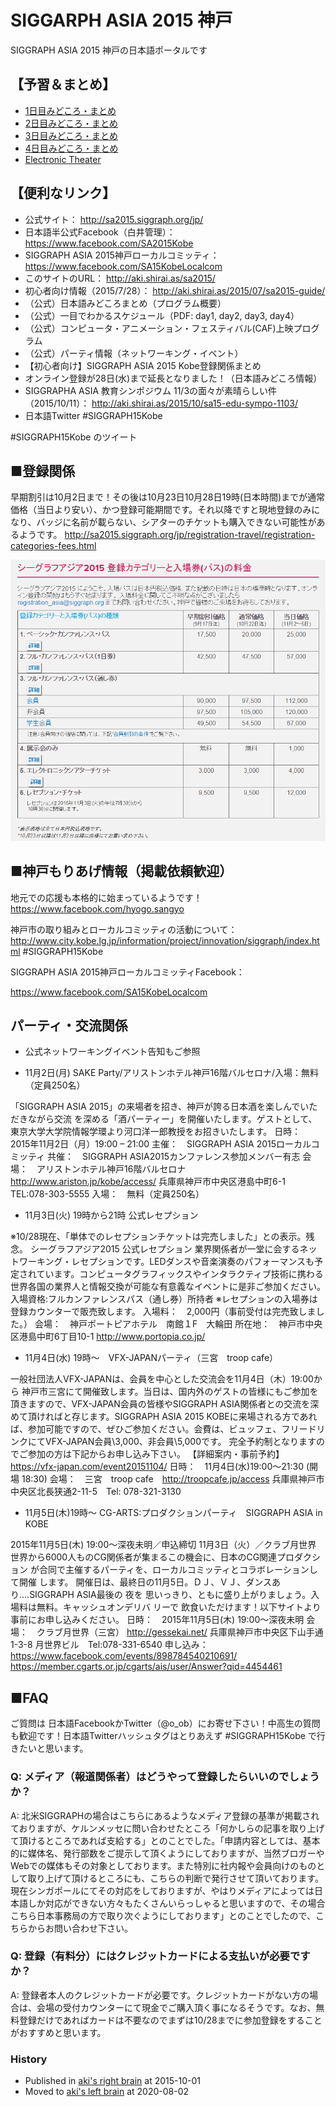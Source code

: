 # SIGGARPH ASIA 2015 神戸

SIGGRAPH ASIA 2015 神戸の日本語ポータルです

## 【予習＆まとめ】

- [1日目みどころ・まとめ](2015-11-02-siggraph-asia-2015-day1.md)
- [2日目みどころ・まとめ](2015-11-02-siggraph-asia-2015-kobe-day2.md)
- [3日目みどころ・まとめ](2015-11-03-siggraph-asia-2015-kobe-day3.md)
- [4日目みどころ・まとめ](2015-11-05-siggraph-asia-2015-kobe-day4.md)
- [Electronic Theater](2015-11-04-siggraph-asia-2015-kobe-electronic-theater.md)

## 【便利なリンク】

- 公式サイト： http://sa2015.siggraph.org/jp/
- 日本語半公式Facebook（白井管理）： https://www.facebook.com/SA2015Kobe
- SIGGRAPH ASIA 2015神戸ローカルコミッティ： https://www.facebook.com/SA15KobeLocalcom
- このサイトのURL： http://aki.shirai.as/sa2015/
- 初心者向け情報（2015/7/28）： http://aki.shirai.as/2015/07/sa2015-guide/
- （公式）日本語みどころまとめ（プログラム概要）
- （公式）一目でわかるスケジュール（PDF: day1, day2, day3, day4）
- （公式）コンピュータ・アニメーション・フェスティバル(CAF)上映プログラム
- （公式）パーティ情報（ネットワーキング・イベント）
- 【初心者向け】SIGGRAPH ASIA 2015 Kobe登録関係まとめ
- オンライン登録が28日(水)まで延長となりました！（日本語みどころ情報）
- SIGGRAPHA ASIA 教育シンポジウム 11/3の面々が素晴らしい件（2015/10/11）： http://aki.shirai.as/2015/10/sa15-edu-sympo-1103/
- 日本語Twitter #SIGGRAPH15Kobe

#SIGGRAPH15Kobe のツイート

## ■登録関係

早期割引は10月2日まで！その後は10月23日10月28日19時(日本時間)までが通常価格（当日より安い）、かつ登録可能期間です。それ以降ですと現地登録のみになり、バッジに名前が載らない、シアターのチケットも購入できない可能性があるようです。
http://sa2015.siggraph.org/jp/registration-travel/registration-categories-fees.html

![sa1](./sa1.png)

## ■神戸もりあげ情報（掲載依頼歓迎）

地元での応援も本格的に始まっているようです！
https://www.facebook.com/hyogo.sangyo

神戸市の取り組みとローカルコミッティの活動について：
http://www.city.kobe.lg.jp/information/project/innovation/siggraph/index.html #SIGGRAPH15Kobe

SIGGRAPH ASIA 2015神戸ローカルコミッティFacebook：

https://www.facebook.com/SA15KobeLocalcom



## パーティ・交流関係

- 公式ネットワーキングイベント告知もご参照

- 11月2日(月) SAKE Party/アリストンホテル神戸16階バルセロナ/入場：無料（定員250名）

「SIGGRAPH ASIA 2015」の来場者を招き、神戸が誇る日本酒を楽しんでいただきながら交流 を深める「酒パーティー」を開催いたします。ゲストとして、東京大学大学院情報学環より河口洋一郎教授をお招きいたします。
日時：　2015年11月2日（月）19:00 – 21:00
主催：　SIGGRAPH ASIA 2015ローカルコミッティ
共催：　SIGGRAPH ASIA2015カンファレンス参加メンバー有志
会場：　アリストンホテル神戸16階バルセロナ　http://www.ariston.jp/kobe/access/
兵庫県神戸市中央区港島中町6-1　TEL:078-303-5555
入場：　無料（定員250名）

- 11月3日(火) 19時から21時 公式レセプション

※10/28現在、「単体でのレセプションチケットは完売しました」との表示。残念。
シーグラフアジア2015 公式レセプション
業界関係者が一堂に会するネットワーキング・レセプションです。LEDダンスや音楽演奏のパフォーマンスも予定されています。コンピュータグラフィックスやインタラクティブ技術に携わる世界各国の業界人と情報交換が可能な有意義なイベントに是非ご参加ください。
入場資格:フルカンファレンスパス（通し券）所持者
※レセプションの入場券は登録カウンターで販売致します。
入場料：　2,000円（事前受付は完売致しました。）
会場：　神戸ポートピアホテル　南館１F　大輪田
所在地：　神戸市中央区港島中町6丁目10-1
http://www.portopia.co.jp/

- 11月4日(水) 19時～　VFX-JAPANパーティ（三宮　troop cafe）

一般社団法人VFX-JAPANは、会員を中心とした交流会を11月4日（木）19:00から
神戸市三宮にて開催致します。当日は、国内外のゲストの皆様にもご参加を頂きますので、VFX-JAPAN会員の皆様やSIGGRAPH ASIA関係者との交流を深めて頂ければと存じます。SIGGRAPH ASIA 2015 KOBEに来場される方であれば、参加可能ですので、ぜひご参加ください。会費は、ビュッフェ、フリードリンクにてVFX-JAPAN会員\3,000、非会員\5,000です。 完全予約制となりますのでご参加の方は下記からお申し込み下さい。
【詳細案内・事前予約】
https://vfx-japan.com/event20151104/
日時：　11月4日(水)19:00～21:30 (開場 18:30)
会場：　三宮　troop cafe　http://troopcafe.jp/access
兵庫県神戸市中央区北長狭通2-11-5　Tel: 078-321-3130

- 11月5日(木)19時～ CG-ARTS:プロダクションパーティ　SIGGRAPH ASIA in KOBE

2015年11月5日(木) 19:00～深夜未明／申込締切 11月3日（火）／クラブ月世界
世界から6000人ものCG関係者が集まるこの機会に、日本のCG関連プロダクション
が合同で主催するパーティを、ローカルコミッティとコラボレーションして開催 します。
開催日は、最終日の11月5日。ＤＪ、ＶＪ、ダンスあり….SIGGRAPH ASIA最後の 夜を
思いっきり、ともに盛り上がりましょう。入場料は無料。キャッシュオンデリバ リーで
飲食いただけます！以下サイトより事前にお申し込みください。
日時：　2015年11月5日(木) 19:00～深夜未明
会場：　クラブ月世界（三宮） http://gessekai.net/
兵庫県神戸市中央区下山手通1-3-8 月世界ビル　Tel:078-331-6540
申し込み： https://www.facebook.com/events/898784540210691/
https://member.cgarts.or.jp/cgarts/ais/user/Answer?qid=4454461

 

## ■FAQ

ご質問は 日本語FacebookかTwitter（@o_ob）にお寄せ下さい！中高生の質問も歓迎です！日本語Twitterハッシュタグはとりあえず #SIGGRAPH15Kobe で行きたいと思います。

### Q: メディア（報道関係者）はどうやって登録したらいいのでしょうか？

A: 北米SIGGRAPHの場合はこちらにあるようなメディア登録の基準が掲載されておりますが、ケルンメッセに問い合わせたところ「何かしらの記事を取り上げて頂けるところであれば支給する」とのことでした。「申請内容としては、基本的に媒体名、発行部数をご提示して頂くようにしておりますが、当然ブロガーやWebでの媒体もその対象としております。また特別に社内報や会員向けのものとして取り上げて頂けるところにも、こちらの判断で発行させて頂いております。現在シンガポールにてその対応をしておりますが、やはりメディアによっては日本語しか対応ができない方々もたくさんいらっしゃると思いますので、その場合こちら日本事務局の方で取り次ぐようにしております」とのことでしたので、こちらからお問い合わせ下さい。

### Q: 登録（有料分）にはクレジットカードによる支払いが必要ですか？
A: 登録者本人のクレジットカードが必要です。クレジットカードがない方の場合は、会場の受付カウンターにて現金でご購入頂く事になるそうです。なお、無料登録だけであればカードは不要なのでまずは10/28までに参加登録をすることがおすすめと思います。


### History
- Published in [aki's right brain](https://aki.shirai.as/sa2015/) at 2015-10-01
- Moved to [aki's left brain](https://projects.shirai.as/sa2015/) at 2020-08-02
